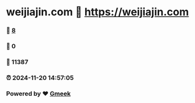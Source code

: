 # weijiajin.com :link: https://weijiajin.com 
### :page_facing_up: [8](https://weijiajin.com/tag.html) 
### :speech_balloon: 0 
### :hibiscus: 11387 
### :alarm_clock: 2024-11-20 14:57:05 
### Powered by :heart: [Gmeek](https://github.com/Meekdai/Gmeek)
